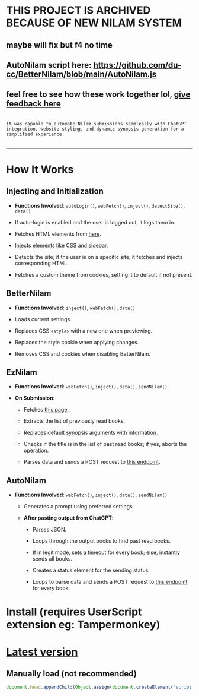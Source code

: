 # THIS PROJECT IS ARCHIVED BECAUSE OF NEW NILAM SYSTEM
## maybe will fix but f4 no time
## AutoNilam script here: https://github.com/du-cc/BetterNilam/blob/main/AutoNilam.js
## feel free to see how these work together lol, [give feedback here](https://forms.gle/pZG8rdTAu64wPVL28)
<br>
<code>It was capable to automate Nilam submissions seamlessly with ChatGPT integration, website styling, and dynamic synopsis generation for a simplified experience.
</code>
<br>
<hr>


# How It Works

## Injecting and Initialization

- **Functions Involved**: `autoLogin()`, `webFetch()`, `inject()`, `detectSite()`, `data()`

- If auto-login is enabled and the user is logged out, it logs them in.

- Fetches HTML elements from [here](https://github.com/du-cc/BetterNilam/tree/main/elements).

- Injects elements like CSS and sidebar.

- Detects the site; if the user is on a specific site, it fetches and injects corresponding HTML.

- Fetches a custom theme from cookies, setting it to default if not present.

## BetterNilam

- **Functions Involved**: `inject()`, `webFetch()`, `data()`

- Loads current settings.

- Replaces CSS `<style>` with a new one when previewing.

- Replaces the style cookie when applying changes.

- Removes CSS and cookies when disabling BetterNilam.

## EzNilam

- **Functions Involved**: `webFetch()`, `inject()`, `data()`, `sendNilam()`

- **On Submission**:

  - Fetches [this page](https://nilamjohor.edu.my/aktiviti-bacaan/index?AktivitiBacaanSearch[pageSize]=10000).

  - Extracts the list of previously read books.

  - Replaces default synopsis arguments with information.

  - Checks if the title is in the list of past read books; if yes, aborts the operation.

  - Parses data and sends a POST request to [this endpoint](https://nilamjohor.edu.my/aktiviti-bacaan/create).

## AutoNilam

- **Functions Involved**: `webFetch()`, `inject()`, `data()`, `sendNilam()`

  - Generates a prompt using preferred settings.

  - **After pasting output from ChatGPT**:

    - Parses JSON.

    - Loops through the output books to find past read books.

    - If in legit mode, sets a timeout for every book; else, instantly sends all books.

    - Creates a status element for the sending status.

    - Loops to parse data and sends a POST request to [this endpoint](https://nilamjohor.edu.my/aktiviti-bacaan/create) for every book.

# Install (requires UserScript extension eg: Tampermonkey)
# [Latest version](https://raw.githubusercontent.com/du-cc/BetterNilam/main/betterNilam.user.js)

## Manually load (not recommended)
```js
document.head.appendChild(Object.assign(document.createElement('script'), { type: 'text/javascript', src: 'https://cdn.jsdelivr.net/gh/du-cc/BetterNilam@main/source.js' }));
```
